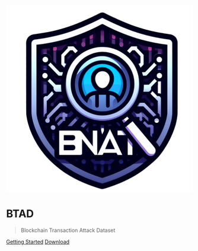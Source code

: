<img class="logo" src="./assets/img/Logo.png">

# **BTAD**

> Blockchain Transaction Attack Dataset

[Getting Started](README.md)
[Download](https://github.com/avitech-vnu/BTAD/archive/refs/heads/master.zip)
